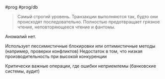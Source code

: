 #prog #prog/db 

> Самый строгий уровень. Транзакции выполняются так, будто они происходят последовательно. Полностью предотвращает грязное чтение, неповторяющееся чтение и фантомы.

Аномалий нет.

Использует пессимистичные блокировки или оптимистичные методы (например, проверки конфликтов)
Недостаток в том, что низкая производительность при высокой конкуренции

Критически важные операции, где ошибки неприемлемы (банковские системы, аудит)
